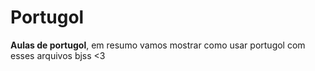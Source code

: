 # Portugol

**Aulas de portugol**, 
em resumo vamos mostrar como usar portugol com esses arquivos bjss <3
